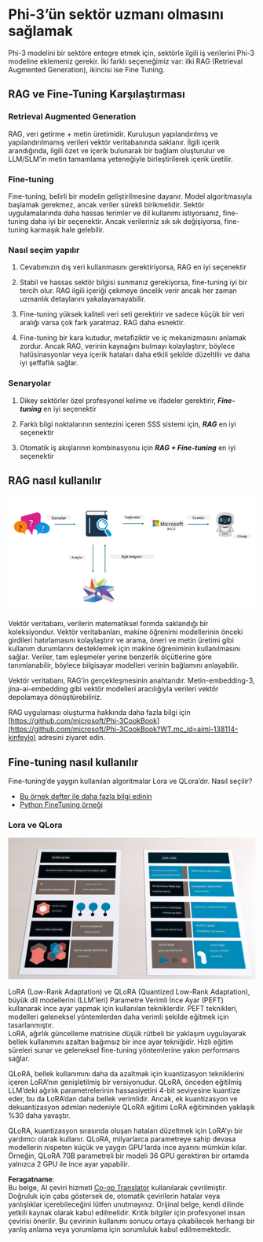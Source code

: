 <!--
CO_OP_TRANSLATOR_METADATA:
{
  "original_hash": "743d7e9cb9c4e8ea642d77bee657a7fa",
  "translation_date": "2025-05-09T22:26:37+00:00",
  "source_file": "md/03.FineTuning/LetPhi3gotoIndustriy.md",
  "language_code": "tr"
}
-->
# **Phi-3’ün sektör uzmanı olmasını sağlamak**

Phi-3 modelini bir sektöre entegre etmek için, sektörle ilgili iş verilerini Phi-3 modeline eklemeniz gerekir. İki farklı seçeneğimiz var: ilki RAG (Retrieval Augmented Generation), ikincisi ise Fine Tuning.

## **RAG ve Fine-Tuning Karşılaştırması**

### **Retrieval Augmented Generation**

RAG, veri getirme + metin üretimidir. Kuruluşun yapılandırılmış ve yapılandırılmamış verileri vektör veritabanında saklanır. İlgili içerik arandığında, ilgili özet ve içerik bulunarak bir bağlam oluşturulur ve LLM/SLM’in metin tamamlama yeteneğiyle birleştirilerek içerik üretilir.

### **Fine-tuning**

Fine-tuning, belirli bir modelin geliştirilmesine dayanır. Model algoritmasıyla başlamak gerekmez, ancak veriler sürekli birikmelidir. Sektör uygulamalarında daha hassas terimler ve dil kullanımı istiyorsanız, fine-tuning daha iyi bir seçenektir. Ancak verileriniz sık sık değişiyorsa, fine-tuning karmaşık hale gelebilir.

### **Nasıl seçim yapılır**

1. Cevabımızın dış veri kullanmasını gerektiriyorsa, RAG en iyi seçenektir

2. Stabil ve hassas sektör bilgisi sunmanız gerekiyorsa, fine-tuning iyi bir tercih olur. RAG ilgili içeriği çekmeye öncelik verir ancak her zaman uzmanlık detaylarını yakalayamayabilir.

3. Fine-tuning yüksek kaliteli veri seti gerektirir ve sadece küçük bir veri aralığı varsa çok fark yaratmaz. RAG daha esnektir.

4. Fine-tuning bir kara kutudur, metafiziktir ve iç mekanizmasını anlamak zordur. Ancak RAG, verinin kaynağını bulmayı kolaylaştırır, böylece halüsinasyonlar veya içerik hataları daha etkili şekilde düzeltilir ve daha iyi şeffaflık sağlar.

### **Senaryolar**

1. Dikey sektörler özel profesyonel kelime ve ifadeler gerektirir, ***Fine-tuning*** en iyi seçenektir

2. Farklı bilgi noktalarının sentezini içeren SSS sistemi için, ***RAG*** en iyi seçenektir

3. Otomatik iş akışlarının kombinasyonu için ***RAG + Fine-tuning*** en iyi seçenektir

## **RAG nasıl kullanılır**

![rag](../../../../translated_images/rag.36e7cb856f120334d577fde60c6a5d7c5eecae255dac387669303d30b4b3efa4.tr.png)

Vektör veritabanı, verilerin matematiksel formda saklandığı bir koleksiyondur. Vektör veritabanları, makine öğrenimi modellerinin önceki girdileri hatırlamasını kolaylaştırır ve arama, öneri ve metin üretimi gibi kullanım durumlarını desteklemek için makine öğreniminin kullanılmasını sağlar. Veriler, tam eşleşmeler yerine benzerlik ölçütlerine göre tanımlanabilir, böylece bilgisayar modelleri verinin bağlamını anlayabilir.

Vektör veritabanı, RAG’in gerçekleşmesinin anahtarıdır. Metin-embedding-3, jina-ai-embedding gibi vektör modelleri aracılığıyla verileri vektör depolamaya dönüştürebiliriz.

RAG uygulaması oluşturma hakkında daha fazla bilgi için [https://github.com/microsoft/Phi-3CookBook](https://github.com/microsoft/Phi-3CookBook?WT.mc_id=aiml-138114-kinfeylo) adresini ziyaret edin.

## **Fine-tuning nasıl kullanılır**

Fine-tuning’de yaygın kullanılan algoritmalar Lora ve QLora’dır. Nasıl seçilir?
- [Bu örnek defter ile daha fazla bilgi edinin](../../../../code/04.Finetuning/Phi_3_Inference_Finetuning.ipynb)
- [Python FineTuning örneği](../../../../code/04.Finetuning/FineTrainingScript.py)

### **Lora ve QLora**

![lora](../../../../translated_images/qlora.6aeba71122bc0c8d56ccf0bc36b861304939fee087f43c1fc6cc5c9cb8764725.tr.png)

LoRA (Low-Rank Adaptation) ve QLoRA (Quantized Low-Rank Adaptation), büyük dil modellerini (LLM’leri) Parametre Verimli İnce Ayar (PEFT) kullanarak ince ayar yapmak için kullanılan tekniklerdir. PEFT teknikleri, modelleri geleneksel yöntemlerden daha verimli şekilde eğitmek için tasarlanmıştır.  
LoRA, ağırlık güncelleme matrisine düşük rütbeli bir yaklaşım uygulayarak bellek kullanımını azaltan bağımsız bir ince ayar tekniğidir. Hızlı eğitim süreleri sunar ve geleneksel fine-tuning yöntemlerine yakın performans sağlar.

QLoRA, bellek kullanımını daha da azaltmak için kuantizasyon tekniklerini içeren LoRA’nın genişletilmiş bir versiyonudur. QLoRA, önceden eğitilmiş LLM’deki ağırlık parametrelerinin hassasiyetini 4-bit seviyesine kuantize eder, bu da LoRA’dan daha bellek verimlidir. Ancak, ek kuantizasyon ve dekuantizasyon adımları nedeniyle QLoRA eğitimi LoRA eğitiminden yaklaşık %30 daha yavaştır.

QLoRA, kuantizasyon sırasında oluşan hataları düzeltmek için LoRA’yı bir yardımcı olarak kullanır. QLoRA, milyarlarca parametreye sahip devasa modellerin nispeten küçük ve yaygın GPU’larda ince ayarını mümkün kılar. Örneğin, QLoRA 70B parametreli bir modeli 36 GPU gerektiren bir ortamda yalnızca 2 GPU ile ince ayar yapabilir.

**Feragatname**:  
Bu belge, AI çeviri hizmeti [Co-op Translator](https://github.com/Azure/co-op-translator) kullanılarak çevrilmiştir. Doğruluk için çaba göstersek de, otomatik çevirilerin hatalar veya yanlışlıklar içerebileceğini lütfen unutmayınız. Orijinal belge, kendi dilinde yetkili kaynak olarak kabul edilmelidir. Kritik bilgiler için profesyonel insan çevirisi önerilir. Bu çevirinin kullanımı sonucu ortaya çıkabilecek herhangi bir yanlış anlama veya yorumlama için sorumluluk kabul edilmemektedir.